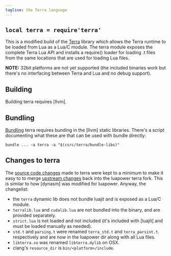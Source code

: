 ```yaml
---
tagline: the Terra language
---
```


## `local terra = require'terra'`

This is a modified build of the [Terra][terralang] library which allows
the Terra runtime to be loaded from Lua as a Lua/C module.
The terra module exposes the complete Terra Lua API and installs
a require() loader for loading .t files from the same locations
that are used for loading Lua files.

__NOTE:__ 32bit platforms are not yet supported (the included binaries
work but there's no interfacing between Terra and Lua and no debug support).

[terralang]: http://terralang.org

## Building

Building terra requires [llvm].

## Bundling

[Bundling](/bundle) terra requires bunding in the [llvm] static libraries.
There's a script documenting what these are that can be used with bundle
directly:

	bundle ... -a terra -a "$(csrc/terra/bundle-libs)"

## Changes to terra

The [source code changes] made to terra were kept to a minimum to make it
easy to to merge [upstream changes] back into the luapower terra fork.
This is similar to how [dynasm] was modified for luapower.
Anyway, the changelist:

  * the `terra` dynamic lib does not bundle luajit and is exposed as a Lua/C module.
  * `terralib.lua` and `cudalib.lua` are not bundled into the binary,
  and are provided separately.
  * `strict.lua` is not loaded and not included (it's included with [luajit]
  and must be loaded manually as needed).
  * `std.t` and `parsing.t` were renamed `terra_std.t` and `terra_parsint.t`.
  respectively and are now in the luapower dir along with all Lua files.
  * `libterra.so` was renamed `libterra.dylib` on OSX.
  * clang's `resource_dir` is `bin/<platform>/include`.


[source code changes]: https://github.com/luapower/terra_fork/compare/aa9501...luapower:master
[upstream changes]:    https://github.com/luapower/terra_fork/compare/aa9501...zdevito:master
